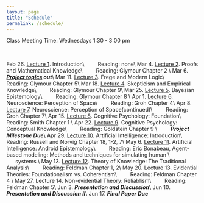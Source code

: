 ```yaml
---
layout: page
title: "Schedule"
permalink: /schedule/
---
```


Class Meeting Time: Wednesdays 1:30 - 3:00 pm

<br>

Feb 26. [Lecture 1](/assets/week1.pdf). Introduction\\
&nbsp; &nbsp; &nbsp; &nbsp; Reading: none\\
Mar 4. [Lecture 2](/assets/proof1.pdf). Proofs and Mathematical Knowledge\\
&nbsp; &nbsp; &nbsp; &nbsp; Reading: Glymour Chapter 2 \\
Mar 6. **_[Project topics](/assets/handbook.pdf) out_**\\
Mar 11. [Lecture 3](/assets/proof2.pdf). Frege and Modern Logic\\
&nbsp; &nbsp; &nbsp; &nbsp; Reading: Glymour Chapter 5\\
Mar 18. [Lecture 4](/assets/empirical1.pdf). Skepticism and Empirical Knowledge\\
&nbsp; &nbsp; &nbsp; &nbsp; Reading: Glymour Chapter 9\\
Mar 25. [Lecture 5](/assets/Bayesian.pdf). Bayesian Epistemology\\
&nbsp; &nbsp; &nbsp; &nbsp; Reading: Glymour Chapter 8 \\
Apr 1. [Lecture 6](/assets/space1.pdf). Neuroscience: Perception of Space\\
&nbsp; &nbsp; &nbsp; &nbsp; Reading: Groh Chapter 4\\
Apr 8. [Lecture 7](/assets/space3.pdf). Neuroscience: Perception of Space(continued)\\
&nbsp; &nbsp; &nbsp; &nbsp; Reading: Groh Chapter 7\\
Apr 15. [Lecture 8](/assets/CogPsy1.pdf). Cognitive Psychology: Foundation\\
&nbsp; &nbsp; &nbsp; &nbsp; Reading: Smith Chapter 1 \\
Apr 22. [Lecture 9](/assets/CogPsy2.pdf). Cognitive Psychology: Conceptual Knowledge\\
&nbsp; &nbsp; &nbsp; &nbsp; Reading: Goldstein Chapter 9 \\
&nbsp; &nbsp; &nbsp; &nbsp; **_Project Milestone Due_**\\
Apr 29. [Lecture 10](/assets/AI.pdf). Artificial Intelligence: Introduction\\
&nbsp; &nbsp; &nbsp; &nbsp; Reading: Russell and Norvig Chapter 18, 1-2, 7\\
May 6. [Lecture 11](/assets/ml.pdf). Artificial Intelligence: Android Epistemology\\
&nbsp; &nbsp; &nbsp; &nbsp; Reading: Eric Bonabeau, Agent-based modeling: Methods and techniques for simulating human \\
&nbsp; &nbsp; &nbsp; &nbsp; &nbsp; &nbsp; &nbsp; &nbsp; &nbsp; &nbsp; &nbsp; &nbsp; systems \\
May 13. [Lecture 12](/assets/epist1.pdf). Theory of Knowledge: The Traditional Analysis\\
&nbsp; &nbsp; &nbsp; &nbsp; Reading: Feldman Chapter 1, 2\\
May 20. Lecture 13. Evidential Theories: Foundationalism vs. Coherentism\\
&nbsp; &nbsp; &nbsp; &nbsp; Reading: Feldman Chapter 4 \\
May 27. Lecture 14. Non-evidential Theory: Reliablism\\
&nbsp; &nbsp; &nbsp; &nbsp; Reading: Feldman Chapter 5\\
Jun 3. **_Presentation and Discussion_**\\
Jun 10. **_Presentation and Discussion II_**\\
Jun 17. **_Final Paper Due_**
